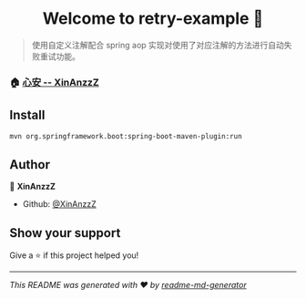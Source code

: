 <h1 align="center">Welcome to retry-example 👋</h1>
<p>
</p>

> 使用自定义注解配合 spring aop 实现对使用了对应注解的方法进行自动失败重试功能。

### 🏠 [心安 -- XinAnzzZ](https://www.yuhangma.com)

## Install

```sh
mvn org.springframework.boot:spring-boot-maven-plugin:run
```

## Author

👤 **XinAnzzZ**

* Github: [@XinAnzzZ](https://github.com/XinAnzzZ)

## Show your support

Give a ⭐️ if this project helped you!

***
_This README was generated with ❤️ by [readme-md-generator](https://github.com/kefranabg/readme-md-generator)_